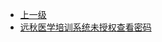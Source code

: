 * [上一级](docs/wy876_poc/)
* [远秋医学培训系统未授权查看密码](docs/wy876_poc/%E8%BF%9C%E7%A7%8B%E5%8C%BB%E5%AD%A6%E5%9F%B9%E8%AE%AD%E7%B3%BB%E7%BB%9F/%E8%BF%9C%E7%A7%8B%E5%8C%BB%E5%AD%A6%E5%9F%B9%E8%AE%AD%E7%B3%BB%E7%BB%9F%E6%9C%AA%E6%8E%88%E6%9D%83%E6%9F%A5%E7%9C%8B%E5%AF%86%E7%A0%81.md)

